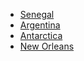 
- [Senegal](https://play.max.com/video/watch/216d7f2d-782a-4666-9771-7615da9337a2/8ee65c6a-be27-4f25-9d90-1486cd27baf6)
- [Argentina](https://play.max.com/video/watch/216d7f2d-782a-4666-9771-7615da9337a2/8ee65c6a-be27-4f25-9d90-1486cd27baf6)
- [Antarctica](https://play.max.com/video/watch/d9fe14d6-e73b-4b01-aa6c-eb88b5a9c58d/53ff7444-1eda-4c89-a93d-91fd088612a6)
- [New Orleans](https://play.max.com/video/watch/8a4b96ef-259b-465f-bade-27aae770557f/aa8cc69f-7045-4841-b7ef-c6abf71a3ab3)
